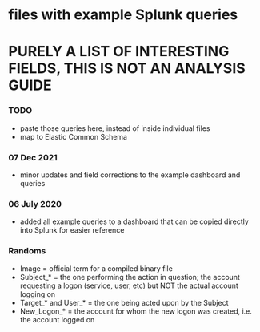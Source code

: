 # files with example Splunk queries
# PURELY A LIST OF INTERESTING FIELDS, THIS IS NOT AN ANALYSIS GUIDE

### TODO
- paste those queries here, instead of inside individual files
- map to Elastic Common Schema

### 07 Dec 2021
- minor updates and field corrections to the example dashboard and queries

### 06 July 2020
- added all example queries to a dashboard that can be copied directly into Splunk for easier reference

### Randoms
- Image = official term for a compiled binary file
- Subject_* = the one performing the action in question; the account requesting a logon (service, user, etc) but NOT the actual account logging on
- Target_* and User_* = the one being acted upon by the Subject
- New_Logon_* = the account for whom the new logon was created, i.e. the account logged on
